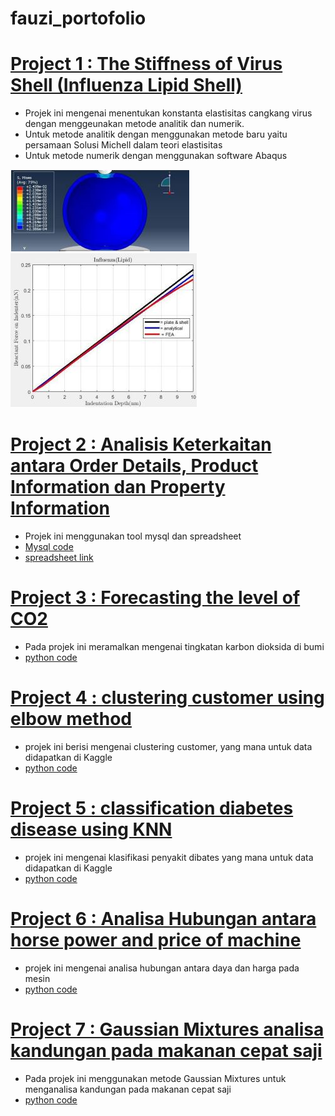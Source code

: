 # fauzi_portofolio
# [Project 1 : The Stiffness of Virus Shell (Influenza Lipid Shell)](https://github.com/fauzi1999mei/virus_shell/blob/main/Mohammad_Rizki_Fauzi_ICIRAD2021.pdf)
* Projek ini mengenai menentukan konstanta elastisitas cangkang virus dengan menggeunakan metode analitik dan numerik.
* Untuk metode analitik dengan menggunakan metode baru yaitu persamaan Solusi Michell dalam teori elastisitas
* Untuk metode numerik dengan menggunakan software Abaqus

![](https://github.com/fauzi1999mei/fauzi_portofolio/blob/main/influenza.png)
![](https://github.com/fauzi1999mei/fauzi_portofolio/blob/main/Compare.png)
# [Project 2 : Analisis Keterkaitan antara Order Details, Product Information dan Property Information](https://docs.google.com/presentation/d/1jEceIDvFH9cwPom6qSEeugoRQGqE7OKI/edit#slide=id.p6)
* Projek ini menggunakan tool mysql dan spreadsheet
* [Mysql code](https://github.com/fauzi1999mei/sql)
* [spreadsheet link](https://drive.google.com/drive/u/0/folders/1-nR3fzAGTPM69f6LnG4yovoiFn6FfcAm?ths=true)  
# [Project 3 : Forecasting the level of CO2]()
* Pada projek ini meramalkan mengenai tingkatan karbon dioksida di bumi
* [python code](https://github.com/fauzi1999mei/level_of_co2)
# [Project 4 : clustering customer using elbow method](https://github.com/fauzi1999mei/clustering)
* projek ini berisi mengenai clustering customer, yang mana untuk data didapatkan di Kaggle
* [python code](https://github.com/fauzi1999mei/clustering)
# [Project 5 : classification diabetes disease using KNN]()
* projek ini mengenai klasifikasi penyakit dibates yang mana untuk data didapatkan di Kaggle
* [python code](https://github.com/fauzi1999mei/classification)
# [Project 6 : Analisa Hubungan antara horse power and price of machine]()
* projek ini mengenai analisa hubungan antara daya dan harga pada mesin
* [python code](https://github.com/fauzi1999mei/linier_regression)
# [Project 7 : Gaussian Mixtures analisa kandungan pada makanan cepat saji]()
* Pada projek ini menggunakan metode Gaussian Mixtures untuk menganalisa kandungan pada makanan cepat saji
* [python code](https://github.com/fauzi1999mei/gauss)
